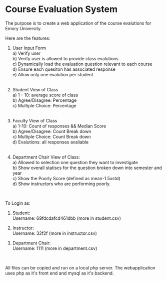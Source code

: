 <h1>Course Evaluation System</h1>

The purpose is to create a web application of the course evalutions for Emory University. 


Here are the features:

1) User Input Form <br>
    a) Verify user <br>
    b) Verify user is allowed to provide class evalutions <br>
    c) Dynamically load the evaluation question relevant to each course <br>
    d) Ensure each quesiton has associated response <br>
    e) Allow only one evalution per student <br>
    <br>
2) Student View of Class <br>
    a) 1 - 10: average score of class <br>
    b) Agree/Disagree: Percentage  <br>
    c) Multiple Choice: Percentage <br>
    <br>
3) Faculty View of Class <br>
    a) 1-10: Count of responses && Median Score <br>
    b) Agree/Disagree: Count Break down <br>
    c) Multiple Choice: Count Break down <br>
    d) Evalutions: all responses avaliable <br>
    <br>
4) Department Chair View of Class: <br>
    a) Allowed to selection one question they want to investigate <br>
    b) Show overall statiscs for the question broken down into semester and year <br>
    c) Show the Poorly Score (defined as mean-1.5xstd)  <br>
    d) Show instructors who are performing poorly. <br>
    
    <br>
To Login as: <br>
  1) Student: <br>
      Username: 69fdcdafcd461dbb (more in student.csv) <br>
  2) Instructor: <br>
      Username: 32f2f (more in instructor.csv) <br>
  3) Department Chair: <br>
      Username: 1111 (more in department.csv) <br>
      
      <br>
All files can be copied and run on a local php server. The webapplication uses php as it's front end and mysql as it's backend. 
      
 
